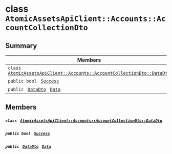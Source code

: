 # class `AtomicAssetsApiClient::Accounts::AccountCollectionDto` 

## Summary

 Members                                | Descriptions                                
----------------------------------------|---------------------------------------------
`class ` [`AtomicAssetsApiClient::Accounts::AccountCollectionDto::DataDto`](.github/workflows/documentation/md/AtomicAssetsApiClient--Accounts--AccountCollectionDto--DataDto.md#class_atomic_assets_api_client_1_1_accounts_1_1_account_collection_dto_1_1_data_dto)        | 
`public bool ` [`Success`](#class_atomic_assets_api_client_1_1_accounts_1_1_account_collection_dto_1a506fb037fbb6bfe8f254c021a2c3cfac) | 
`public ` [`DataDto`](.github/workflows/documentation/md/AtomicAssetsApiClient--Accounts--AccountCollectionDto--DataDto.md#class_atomic_assets_api_client_1_1_accounts_1_1_account_collection_dto_1_1_data_dto)` ` [`Data`](#class_atomic_assets_api_client_1_1_accounts_1_1_account_collection_dto_1a6ed89521b3da4f30d2ab82c36d0afd13) | 

## Members

##### `class ` [`AtomicAssetsApiClient::Accounts::AccountCollectionDto::DataDto`](.github/workflows/documentation/md/AtomicAssetsApiClient--Accounts--AccountCollectionDto--DataDto.md#class_atomic_assets_api_client_1_1_accounts_1_1_account_collection_dto_1_1_data_dto) 

##### `public bool ` [`Success`](#class_atomic_assets_api_client_1_1_accounts_1_1_account_collection_dto_1a506fb037fbb6bfe8f254c021a2c3cfac) 

##### `public ` [`DataDto`](.github/workflows/documentation/md/AtomicAssetsApiClient--Accounts--AccountCollectionDto--DataDto.md#class_atomic_assets_api_client_1_1_accounts_1_1_account_collection_dto_1_1_data_dto)` ` [`Data`](#class_atomic_assets_api_client_1_1_accounts_1_1_account_collection_dto_1a6ed89521b3da4f30d2ab82c36d0afd13) 

